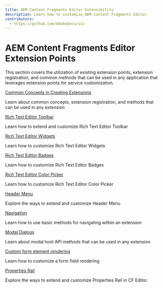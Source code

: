 ```yaml
---
title: AEM Content Fragments Editor Extensibility
description: Learn how to customize AEM Content Fragments Editor
contributors:
  - https://github.com/AdobeDocs/uix
---
```


# AEM Content Fragments Editor Extension Points

This section covers the utilization of existing extension points, extension registration, and common methods that can be used in any application that leverages extension points for service customization.

<DiscoverBlock slots="link, text"/>

[Common Concepts in Creating Extensions](commons)

Learn about common concepts, extension registration, and methods that can be used in any extension

<DiscoverBlock slots="link, text"/>

[Rich Text Editor Toolbar](rte-toolbar)

Learn how to extend and customize Rich Text Editor Toolbar

<DiscoverBlock slots="link, text"/>

[Rich Text Editor Widgets](rte-widgets)

Learn how to customize Rich Text Editor Widgets

<DiscoverBlock slots="link, text"/>

[Rich Text Editor Badges](rte-badges)

Learn how to customize Rich Text Editor Badges

<DiscoverBlock slots="link, text"/>

[Rich Text Editor Color Picker](rte-colorpicker)

Learn how to customize Rich Text Editor Color Picker

<DiscoverBlock slots="link, text"/>

[Header Menu](header-menu)

Explore the ways to extend and customize Header Menu

<DiscoverBlock slots="link, text"/>

[Navigation](navigation)

Learn how to use basic methods for navigating within an extension

<DiscoverBlock slots="link, text"/>

[Modal Dialogs](modal)

Learn about modal host API methods that can be used in any extension

[Custom form element rendering](custom-fields)

Learn how to customize a form field rendering

[Properties Rail](side-rail)

Explore the ways to extend and customize Properties Rail in CF Editor.

